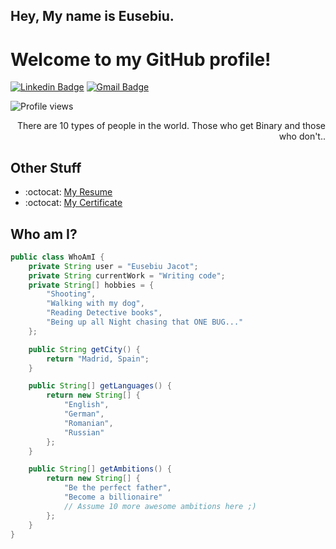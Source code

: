 ## Hey, My name is Eusebiu.
<h1>Welcome to my GitHub profile!</h1> 

[![Linkedin Badge](https://img.shields.io/badge/-eusebiujacot-blue?style=flat-square&logo=Linkedin&logoColor=white&link=https://www.linkedin.com/in/eusebiu-jacot)](https://www.linkedin.com/in/eusebiu-jacot/) 
[![Gmail Badge](https://img.shields.io/badge/-eusebiujacot@gmail.com-c14438?style=flat-square&logo=Gmail&logoColor=white&link=mailto:eusebiujacot2000@gmail.com)](mailto:eusebiujacot2000@gmail.com) 

<p align="left"> <img src="https://komarev.com/ghpvc/?username=MarikIshtar007" alt="Profile views" /> </p>

<div style="text-align: right">There are 10 types of people in the world. Those who get Binary and those who don't.. </div>

## Other Stuff
- :octocat: [My Resume](https://github.com/eusebiujacot/eusebiujacot/blob/main/CV%20-%20Eusebiu%20Jacot%20job.pdf)
- :octocat: [My Certificate](https://github.com/eusebiujacot/eusebiujacot/blob/main/Eusebiu%20Jacot%20-Backend_EN.pdf)

## Who am I?
```java
public class WhoAmI {
    private String user = "Eusebiu Jacot";
    private String currentWork = "Writing code";
    private String[] hobbies = {
        "Shooting",
        "Walking with my dog",
        "Reading Detective books",
        "Being up all Night chasing that ONE BUG..."
    };

    public String getCity() {
        return "Madrid, Spain";
    }

    public String[] getLanguages() {
        return new String[] {
            "English",
            "German",
            "Romanian",
            "Russian"
        };
    }

    public String[] getAmbitions() {
        return new String[] {
            "Be the perfect father",
            "Become a billionaire"
            // Assume 10 more awesome ambitions here ;)
        };
    }
}
```

